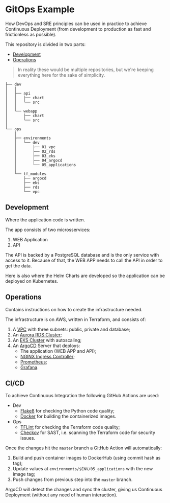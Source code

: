 # GitOps Example

How DevOps and SRE principles can be used in practice to achieve Continuous Deployment
(from development to production as fast and frictionless as possible).

This repository is divided in two parts:
- [Development](dev)
- [Operations](ops)

> In reality these would be multiple repositories,
> but we're keeping everything here for the sake of simplicity.

```
├── dev
│   │
│   ├── api
│   │   ├── chart
│   │   └── src
│   │
│   └── webapp
│       ├── chart
│       └── src
│
└── ops
    │
    ├── environments
    │   └── dev
    │       ├── 01_vpc
    │       ├── 02_rds
    │       ├── 03_eks
    │       ├── 04_argocd
    │       └── 05_applications
    │
    └── tf_modules
        ├── argocd
        ├── eks
        ├── rds
        └── vpc
```

## Development

Where the application code is written.

The app consists of two microsservices:
1. WEB Application
2. API

The API is backed by a PostgreSQL database and is the only service with access to it.
Because of that, the WEB APP needs to call the API in order to get the data.

Here is also where the Helm Charts are developed so the application can be deployed on Kubernetes.

## Operations

Contains instructions on how to create the infrastructure needed.

The infrastructure is on AWS, written in Terraform, and consists of:
1. A [VPC](https://aws.amazon.com/vpc) with three subnets: public, private and database;
2. An [Aurora RDS Cluster](https://docs.aws.amazon.com/AmazonRDS/latest/AuroraUserGuide/Aurora.Overview.html);
3. An [EKS Cluster](https://aws.amazon.com/eks) with autoscaling;
4. An [ArgoCD](https://argo-cd.readthedocs.io/en/stable/) Server that deploys:
    - The application (WEB APP and API);
    - [NGINX Ingress Controller](https://kubernetes.github.io/ingress-nginx/);
    - [Prometheus](https://prometheus.io/);
    - [Grafana](https://grafana.com/).

## CI/CD

To achieve Continuous Integration the following GitHub Actions are used:
- Dev
  - [Flake8](https://flake8.pycqa.org/en/latest/) for checking the Python code quality;
  - [Docker](https://www.docker.com/) for building the containerized images.
- Ops
  - [TFLint](https://github.com/terraform-linters/tflint) for checking the Terraform code quality;
  - [Checkov](https://www.checkov.io/) for SAST, i.e. scanning the Terraform code for security issues.

Once the changes hit the `master` branch a GitHub Action will automatically:
1. Build and push container images to DockerHub (using commit hash as tag);
2. Update values at `environments/$ENV/05_applications` with the new image tag;
3. Push changes from previous step into the `master` branch.

ArgoCD will detect the changes and sync the cluster, giving us Continuous Deployment
(without any need of human interaction).
